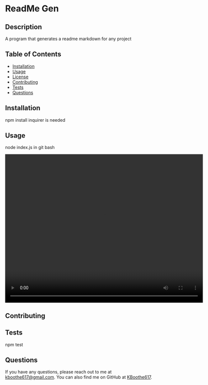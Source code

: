 # ReadMe Gen
  

  ## Description
  A program that generates a readme markdown for any project

  ## Table of Contents
  - [Installation](#installation)
  - [Usage](#usage)
  - [License](#license)
  - [Contributing](#contributing)
  - [Tests](#tests)
  - [Questions](#questions)

  ## Installation
  npm install inquirer is needed

  ## Usage
  node index.js in git bash
  
  <video width="640" height="480" controls>
  <source src="./media/ReadMe Gen test video.mp4" type="video/mp4">
  </video>


  ## Contributing
  

  ## Tests
  npm test

  ## Questions
  If you have any questions, please reach out to me at [kboothe617@gmail.com](mailto:kboothe617@gmail.com). You can also find me on GitHub at [KBoothe617](https://github.com/KBoothe617).

